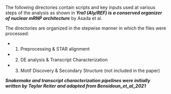 
The following directories contain scripts and key inputs used at various steps of the analysis as shown in ***Yra1 (Aly/REF) is a conserved organizer of nuclear mRNP architecture*** by Asada et al.

The directories are organized in the stepwise manner in which the files were processed:

* 1. Preprocessing & STAR alignment
* 2. DE analysis & Transcript Characterization
* 3. Motif Discovery & Secondary Structure (not included in the paper)

***Snakemake and transcript characterization pipelines were initially written by Taylor Reiter and adapted from Bensidoun_et_al_2021***
